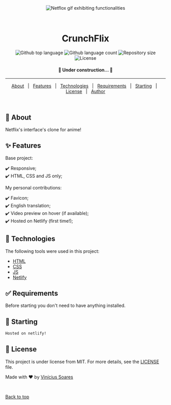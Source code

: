 <div align="center" id="top"> 
  <img src="./.github/app.gif" alt="Netflox gif exhibiting functionalities" />

  &#xa0;

  <!-- <a href="https://netflox.netlify.app">Demo</a> -->
</div>

<h1 align="center">CrunchFlix</h1>

<p align="center">
  <img alt="Github top language" src="https://img.shields.io/github/languages/top/viniciussoaresti/netflox?color=56BEB8">

  <img alt="Github language count" src="https://img.shields.io/github/languages/count/viniciussoaresti/netflox?color=56BEB8">

  <img alt="Repository size" src="https://img.shields.io/github/repo-size/viniciussoaresti/netflox?color=56BEB8">

  <img alt="License" src="https://img.shields.io/github/license/viniciussoaresti/netflox?color=56BEB8">

  <!-- <img alt="Github issues" src="https://img.shields.io/github/issues/viniciussoaresti/netflox?color=56BEB8" /> -->

  <!-- <img alt="Github forks" src="https://img.shields.io/github/forks/viniciussoaresti/netflox?color=56BEB8" /> -->

  <!-- <img alt="Github stars" src="https://img.shields.io/github/stars/viniciussoaresti/netflox?color=56BEB8" /> -->
</p>

<h4 align="center"> 
	🚧 Under construction...  🚧
</h4> 

<hr>

<p align="center">
  <a href="#dart-about">About</a> &#xa0; | &#xa0; 
  <a href="#sparkles-features">Features</a> &#xa0; | &#xa0;
  <a href="#rocket-technologies">Technologies</a> &#xa0; | &#xa0;
  <a href="#white_check_mark-requirements">Requirements</a> &#xa0; | &#xa0;
  <a href="#checkered_flag-starting">Starting</a> &#xa0; | &#xa0;
  <a href="#memo-license">License</a> &#xa0; | &#xa0;
  <a href="https://github.com/viniciussoaresti" target="_blank">Author</a>
</p>

<br>

## :dart: About ##

Netflix's interface's clone for anime!

## :sparkles: Features ##
Base project:

:heavy_check_mark: Responsive;\
:heavy_check_mark: HTML, CSS and JS only;

My personal contributions:

:heavy_check_mark: Favicon;\
:heavy_check_mark: English translation;\
:heavy_check_mark: Video preview on hover (if available);\
:heavy_check_mark: Hosted on Netlify (first time!);

## :rocket: Technologies ##

The following tools were used in this project:

- [HTML](https://developer.mozilla.org/pt-BR/docs/Web/HTML)
- [CSS](https://developer.mozilla.org/pt-BR/docs/Web/CSS)
- [JS](https://developer.mozilla.org/pt-BR/docs/Web/Javascript)
- [Netlify](https://www.netlify.com/)

## :white_check_mark: Requirements ##

Before starting you don't need to have anything installed.

## :checkered_flag: Starting ##

```bash
Hosted on netlify!
```

## :memo: License ##

This project is under license from MIT. For more details, see the [LICENSE](LICENSE.md) file.


Made with :heart: by <a href="https://github.com/viniciussoaresti" target="_blank">Vinícius Soares</a>

&#xa0;

<a href="#top">Back to top</a>
